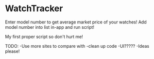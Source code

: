 # WatchTracker
Enter model number to get average market price of your watches!
Add model number into list in-app and run script!

My first proper script so don't hurt me!

TODO:
-Use more sites to compare with
-clean up code
-UI?????
-Ideas please!
